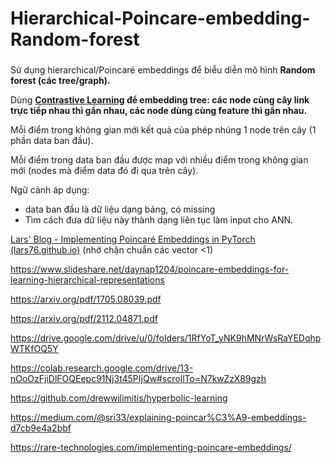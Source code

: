 # Hierarchical-Poincare-embedding-Random-forest
### 
Sử dụng hierarchical/Poincaré embeddings để biểu diễn mô hình **Random forest (các tree/graph).**

Dùng **[Contrastive Learning](https://arxiv.org/abs/2112.04871) để embedding tree: các node cùng cây link trực tiếp nhau thì gần nhau, các node dùng cùng feature thì gần nhau.**

Mỗi điểm trong không gian mới kết quả của phép nhúng 1 node trên cây (1 phần data ban đầu).

Mỗi điểm trong data ban đầu được map với nhiều điểm trong không gian mới (nodes mà điểm data đó đi qua trên cây).

Ngữ cảnh áp dụng:

- data ban đầu là dữ liệu dạng bảng, có missing
- Tìm cách đưa dữ liệu này thành dạng liên tục làm input cho ANN.

[Lars' Blog - Implementing Poincaré Embeddings in PyTorch (lars76.github.io)](https://lars76.github.io/2020/07/24/implementing-poincare-embedding.html) (nhớ chặn chuẩn các vector <1)



https://www.slideshare.net/daynap1204/poincare-embeddings-for-learning-hierarchical-representations

https://arxiv.org/pdf/1705.08039.pdf

https://arxiv.org/pdf/2112.04871.pdf

https://drive.google.com/drive/u/0/folders/1RfYoT_yNK9hMNrWsRaYEDqhpWTKfOQ5Y

https://colab.research.google.com/drive/13-nOoOzFjiDlFOQEepc91Nj3t45PIjQw#scrollTo=N7kwZzX89gzh

https://github.com/drewwilimitis/hyperbolic-learning

https://medium.com/@sri33/explaining-poincar%C3%A9-embeddings-d7cb9e4a2bbf

https://rare-technologies.com/implementing-poincare-embeddings/

